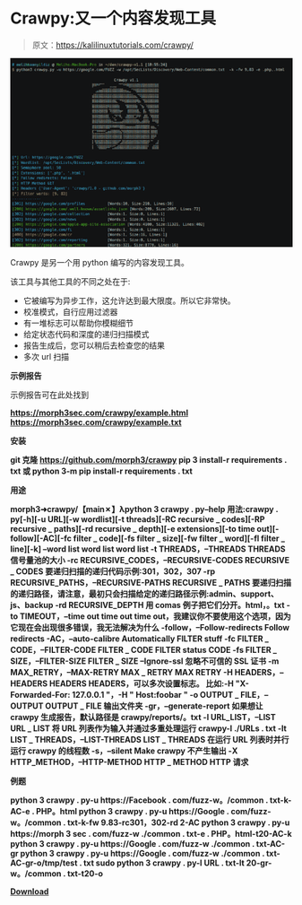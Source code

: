 # Crawpy:又一个内容发现工具

> 原文：<https://kalilinuxtutorials.com/crawpy/>

[![](img/158d6ce8750e71dfb75c64caf1725e9c.png)](https://blogger.googleusercontent.com/img/a/AVvXsEjLxuJOam_nGTraG_uXzBj6OEs44B7SK5F8SInt5IlwyiSXtZMlzUlFWmXxq4Un1EzfHJi-c8gINg8KdPxAlaNg7YwlPmOuwOnQKopo6B12ojX017MIS8AUZytpx0lwK-SR0XbKjX2QmvH3ho3xJKP8R0cqMJZShX8LUC5dO-Isiod84MKIkY6BQtV9=s568)

Crawpy 是另一个用 python 编写的内容发现工具。

该工具与其他工具的不同之处在于:

*   它被编写为异步工作，这允许达到最大限度。所以它非常快。
*   校准模式，自行应用过滤器
*   有一堆标志可以帮助你模糊细节
*   给定状态代码和深度的递归扫描模式
*   报告生成后，您可以稍后去检查您的结果
*   多次 url 扫描

**示例报告**

示例报告可在此处找到

**https://morph3sec.com/crawpy/example.html
https://morph3sec.com/crawpy/example.txt**

**安装**

**git 克隆 https://github.com/morph3/crawpy
pip 3 install-r requirements . txt
或
python 3-m pip install-r requirements . txt**

**用途**

**morph3➜crawpy/【main✗】λpython 3 crawpy . py–help
用法:crawpy . py[-h][-u URL][-w wordlist][-t threads][-RC recursive _ codes][-RP recursive _ paths][-rd recursive _ depth][-e extensions][-to time out][-follow][-AC][-fc filter _ code][-fs filter _ size][-fw filter _ word][-fl filter _ line][-k] –word list word list
word list
-t THREADS，–THREADS THREADS
信号量池的大小
-rc RECURSIVE_CODES，–RECURSIVE-CODES RECURSIVE _ CODES
要递归扫描的递归代码示例:301，302，307
-rp RECURSIVE_PATHS，–RECURSIVE-PATHS RECURSIVE _ PATHS
要递归扫描的递归路径，请注意，最初只会扫描给定的递归路径示例:admin、support、js、backup
-rd RECURSIVE_DEPTH 用 comas 例子把它们分开。html，。txt
-to TIMEOUT，–time out time out
time out，我建议你不要使用这个选项，因为它现在会出现很多错误，我无法解决为什么
-follow，–Follow-redirects
Follow redirects
-AC，–auto-calibre
Automatically FILTER stuff
-fc FILTER _ CODE，–FILTER-CODE FILTER _ CODE
FILTER status CODE
-fs FILTER _ SIZE，–FILTER-SIZE FILTER _ SIZE
–Ignore-ssl 忽略不可信的 SSL 证书
-m MAX_RETRY，–MAX-RETRY MAX _ RETRY
MAX RETRY
-H HEADERS，–HEADERS HEADERS
HEADERS，可以多次设置标志。 比如:-H "X-Forwarded-For: 127.0.0.1 "，-H " Host:foobar "
-o OUTPUT _ FILE，–OUTPUT OUTPUT _ FILE
输出文件夹
-gr，–generate-report
如果想让 crawpy 生成报告，默认路径是 crawpy/reports/。txt
-l URL_LIST，–LIST URL _ LIST
将 URL 列表作为输入并通过多重处理运行 crawpy-l ./URLs . txt
-lt LIST _ THREADS，–LIST-THREADS LIST _ THREADS
在运行 URL 列表时并行运行 crawpy 的线程数
-s，–silent Make crawpy 不产生输出
-X HTTP_METHOD，–HTTP-METHOD HTTP _ METHOD
HTTP 请求**

**例题**

**python 3 crawpy . py-u https://Facebook . com/fuzz-w。/common . txt-k-AC-e . PHP。html
python 3 crawpy . py-u https://Google . com/fuzz-w。/common . txt-k-fw 9.83-rc301，302-rd 2-AC
python 3 crawpy . py-u https://morph 3 sec . com/fuzz-w ./common . txt-e . PHP。html-t20-AC-k
python 3 crawpy . py-u https://Google . com/fuzz-w ./common . txt-AC-gr
python 3 crawpy . py-u https://Google . com/fuzz-w ./common . txt-AC-gr-o/tmp/test . txt
sudo python 3 crawpy . py-l URL . txt-lt 20-gr-w。/common . txt-t20-o**

[**Download**](https://github.com/morph3/crawpy#installation)